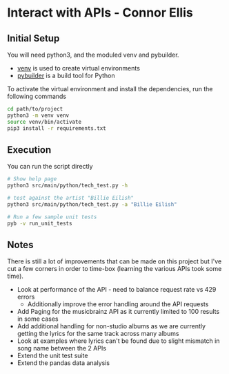 # Interact with APIs - Connor Ellis
## Initial Setup


You will need python3, and the moduled venv and pybuilder.
* [venv](https://docs.python.org/3/library/venv.html) is used to create virtual environments
* [pybuilder](https://pybuilder.github.io/) is a build tool for Python

To activate the virtual environment and install the dependencies, run the following commands 
```bash
cd path/to/project
python3 -m venv venv
source venv/bin/activate
pip3 install -r requirements.txt
```

## Execution

You can run the script directly
```bash
# Show help page
python3 src/main/python/tech_test.py -h

# test against the artist "Billie Eilish"
python3 src/main/python/tech_test.py -a "Billie Eilish"

# Run a few sample unit tests
pyb -v run_unit_tests
```

## Notes

There is still a lot of improvements that can be made on this project but I've cut a few corners in order to time-box (learning the various APIs took some time).


* Look at performance of the API - need to balance request rate vs 429 errors
    * Additionally improve the error handling around the API requests
* Add Paging for the musicbrainz API as it currently limited to 100 results in some cases 
* Add additional handling for non-studio albums as we are currently getting the lyrics for the same track across many albums
* Look at examples where lyrics can't be found due to slight mismatch in song name between the 2 APIs
* Extend the unit test suite
* Extend the pandas data analysis




